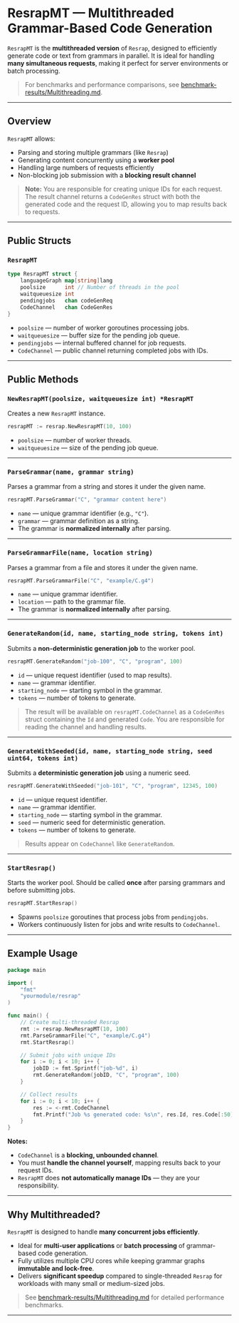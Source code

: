 # ResrapMT — Multithreaded Grammar-Based Code Generation

`ResrapMT` is the **multithreaded version** of `Resrap`, designed to efficiently generate code or text from grammars in parallel. It is ideal for handling **many simultaneous requests**, making it perfect for server environments or batch processing.

> For benchmarks and performance comparisons, see [benchmark-results/Multithreading.md](benchmark-results/Multithreading.md).

---

## Overview

`ResrapMT` allows:

- Parsing and storing multiple grammars (like `Resrap`)
- Generating content concurrently using a **worker pool**
- Handling large numbers of requests efficiently
- Non-blocking job submission with a **blocking result channel**

> **Note:** You are responsible for creating unique IDs for each request. The result channel returns a `CodeGenRes` struct with both the generated code and the request ID, allowing you to map results back to requests.

---

## Public Structs

### `ResrapMT`

```go
type ResrapMT struct {
    languageGraph map[string]lang
    poolsize      int // Number of threads in the pool
    waitqueuesize int
    pendingjobs   chan codeGenReq
    CodeChannel   chan CodeGenRes
}
````

* `poolsize` — number of worker goroutines processing jobs.
* `waitqueuesize` — buffer size for the pending job queue.
* `pendingjobs` — internal buffered channel for job requests.
* `CodeChannel` — public channel returning completed jobs with IDs.

---

## Public Methods

### `NewResrapMT(poolsize, waitqueuesize int) *ResrapMT`

Creates a new `ResrapMT` instance.

```go
resrapMT := resrap.NewResrapMT(10, 100)
```

* `poolsize` — number of worker threads.
* `waitqueuesize` — size of the pending job queue.

---

### `ParseGrammar(name, grammar string)`

Parses a grammar from a string and stores it under the given name.

```go
resrapMT.ParseGrammar("C", "grammar content here")
```

* `name` — unique grammar identifier (e.g., `"C"`).
* `grammar` — grammar definition as a string.
* The grammar is **normalized internally** after parsing.

---

### `ParseGrammarFile(name, location string)`

Parses a grammar from a file and stores it under the given name.

```go
resrapMT.ParseGrammarFile("C", "example/C.g4")
```

* `name` — unique grammar identifier.
* `location` — path to the grammar file.
* The grammar is **normalized internally** after parsing.

---

### `GenerateRandom(id, name, starting_node string, tokens int)`

Submits a **non-deterministic generation job** to the worker pool.

```go
resrapMT.GenerateRandom("job-100", "C", "program", 100)
```

* `id` — unique request identifier (used to map results).
* `name` — grammar identifier.
* `starting_node` — starting symbol in the grammar.
* `tokens` — number of tokens to generate.

> The result will be available on `resrapMT.CodeChannel` as a `CodeGenRes` struct containing the `Id` and generated `Code`. You are responsible for reading the channel and handling results.

---

### `GenerateWithSeeded(id, name, starting_node string, seed uint64, tokens int)`

Submits a **deterministic generation job** using a numeric seed.

```go
resrapMT.GenerateWithSeeded("job-101", "C", "program", 12345, 100)
```

* `id` — unique request identifier.
* `name` — grammar identifier.
* `starting_node` — starting symbol in the grammar.
* `seed` — numeric seed for deterministic generation.
* `tokens` — number of tokens to generate.

> Results appear on `CodeChannel` like `GenerateRandom`.

---

### `StartResrap()`

Starts the worker pool. Should be called **once** after parsing grammars and before submitting jobs.

```go
resrapMT.StartResrap()
```

* Spawns `poolsize` goroutines that process jobs from `pendingjobs`.
* Workers continuously listen for jobs and write results to `CodeChannel`.

---

## Example Usage

```go
package main

import (
    "fmt"
    "yourmodule/resrap"
)

func main() {
    // Create multi-threaded Resrap
    rmt := resrap.NewResrapMT(10, 100)
    rmt.ParseGrammarFile("C", "example/C.g4")
    rmt.StartResrap()

    // Submit jobs with unique IDs
    for i := 0; i < 10; i++ {
        jobID := fmt.Sprintf("job-%d", i)
        rmt.GenerateRandom(jobID, "C", "program", 100)
    }

    // Collect results
    for i := 0; i < 10; i++ {
        res := <-rmt.CodeChannel
        fmt.Printf("Job %s generated code: %s\n", res.Id, res.Code[:50])
    }
}
```

**Notes:**

* `CodeChannel` is a **blocking, unbounded channel**.
* You must **handle the channel yourself**, mapping results back to your request IDs.
* `ResrapMT` does **not automatically manage IDs** — they are your responsibility.

---

## Why Multithreaded?

`ResrapMT` is designed to handle **many concurrent jobs efficiently**.

* Ideal for **multi-user applications** or **batch processing** of grammar-based code generation.
* Fully utilizes multiple CPU cores while keeping grammar graphs **immutable and lock-free**.
* Delivers **significant speedup** compared to single-threaded `Resrap` for workloads with many small or medium-sized jobs.

> See [benchmark-results/Multithreading.md](benchmark-results/Multithreading.md) for detailed performance benchmarks.

---
